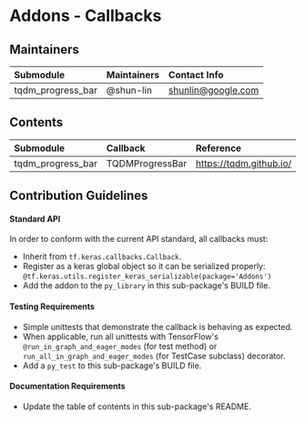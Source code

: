 # Addons - Callbacks

## Maintainers
| Submodule  | Maintainers  | Contact Info   |
|:---------- |:------------- |:--------------|
|  tqdm_progress_bar | @shun-lin | shunlin@google.com |

## Contents
| Submodule | Callback  | Reference                               |
|:----------------------- |:-------------------|:---------------|
| tqdm_progress_bar | TQDMProgressBar | https://tqdm.github.io/ |


## Contribution Guidelines
#### Standard API
In order to conform with the current API standard, all callbacks
must:
 * Inherit from `tf.keras.callbacks.Callback`.
 * Register as a keras global object so it can be serialized properly: `@tf.keras.utils.register_keras_serializable(package='Addons')`
 * Add the addon to the `py_library` in this sub-package's BUILD file.

#### Testing Requirements
 * Simple unittests that demonstrate the callback is behaving as expected.
 * When applicable, run all unittests with TensorFlow's
   `@run_in_graph_and_eager_modes` (for test method)
   or `run_all_in_graph_and_eager_modes` (for TestCase subclass)
   decorator.
 * Add a `py_test` to this sub-package's BUILD file.

#### Documentation Requirements
 * Update the table of contents in this sub-package's README.
